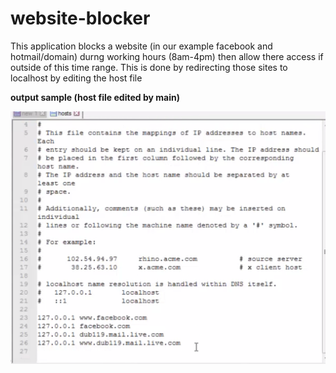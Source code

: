 # website-blocker

This application blocks a website (in our example facebook and hotmail/domain) durng working hours (8am-4pm) then allow there access if outside of this time range. This is done by redirecting those sites to localhost by editing the host file

<b>output sample (host file edited by main)</b>

![Screenshot](https://github.com/ycberrehouma/website-blocker/blob/master/Output-Screenshot-Sampler.png)
